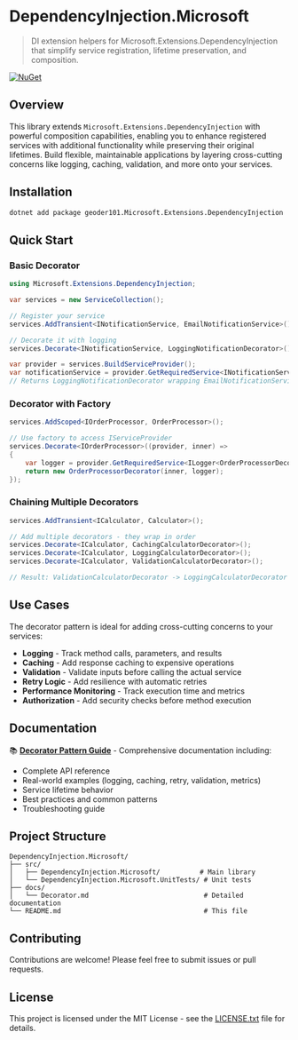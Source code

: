 # DependencyInjection.Microsoft

> DI extension helpers for Microsoft.Extensions.DependencyInjection that simplify service registration, lifetime preservation, and composition.

[![NuGet](https://img.shields.io/nuget/v/geoder101.Microsoft.Extensions.DependencyInjection.svg)](https://www.nuget.org/packages/geoder101.Microsoft.Extensions.DependencyInjection/)

## Overview

This library extends `Microsoft.Extensions.DependencyInjection` with powerful composition capabilities, enabling you to enhance registered services with additional functionality while preserving their original lifetimes. Build flexible, maintainable applications by layering cross-cutting concerns like logging, caching, validation, and more onto your services.

## Installation

```bash
dotnet add package geoder101.Microsoft.Extensions.DependencyInjection
```

## Quick Start

### Basic Decorator

```csharp
using Microsoft.Extensions.DependencyInjection;

var services = new ServiceCollection();

// Register your service
services.AddTransient<INotificationService, EmailNotificationService>();

// Decorate it with logging
services.Decorate<INotificationService, LoggingNotificationDecorator>();

var provider = services.BuildServiceProvider();
var notificationService = provider.GetRequiredService<INotificationService>();
// Returns LoggingNotificationDecorator wrapping EmailNotificationService
```

### Decorator with Factory

```csharp
services.AddScoped<IOrderProcessor, OrderProcessor>();

// Use factory to access IServiceProvider
services.Decorate<IOrderProcessor>((provider, inner) =>
{
    var logger = provider.GetRequiredService<ILogger<OrderProcessorDecorator>>();
    return new OrderProcessorDecorator(inner, logger);
});
```

### Chaining Multiple Decorators

```csharp
services.AddTransient<ICalculator, Calculator>();

// Add multiple decorators - they wrap in order
services.Decorate<ICalculator, CachingCalculatorDecorator>();
services.Decorate<ICalculator, LoggingCalculatorDecorator>();
services.Decorate<ICalculator, ValidationCalculatorDecorator>();

// Result: ValidationCalculatorDecorator -> LoggingCalculatorDecorator -> CachingCalculatorDecorator -> Calculator
```

## Use Cases

The decorator pattern is ideal for adding cross-cutting concerns to your services:

- **Logging** - Track method calls, parameters, and results
- **Caching** - Add response caching to expensive operations
- **Validation** - Validate inputs before calling the actual service
- **Retry Logic** - Add resilience with automatic retries
- **Performance Monitoring** - Track execution time and metrics
- **Authorization** - Add security checks before method execution

## Documentation

📚 **[Decorator Pattern Guide](docs/Decorator.md)** - Comprehensive documentation including:

- Complete API reference
- Real-world examples (logging, caching, retry, validation, metrics)
- Service lifetime behavior
- Best practices and common patterns
- Troubleshooting guide

## Project Structure

```text
DependencyInjection.Microsoft/
├── src/
│   ├── DependencyInjection.Microsoft/          # Main library
│   └── DependencyInjection.Microsoft.UnitTests/ # Unit tests
├── docs/
│   └── Decorator.md                             # Detailed documentation
└── README.md                                    # This file
```

## Contributing

Contributions are welcome! Please feel free to submit issues or pull requests.

## License

This project is licensed under the MIT License - see the [LICENSE.txt](LICENSE.txt) file for details.
